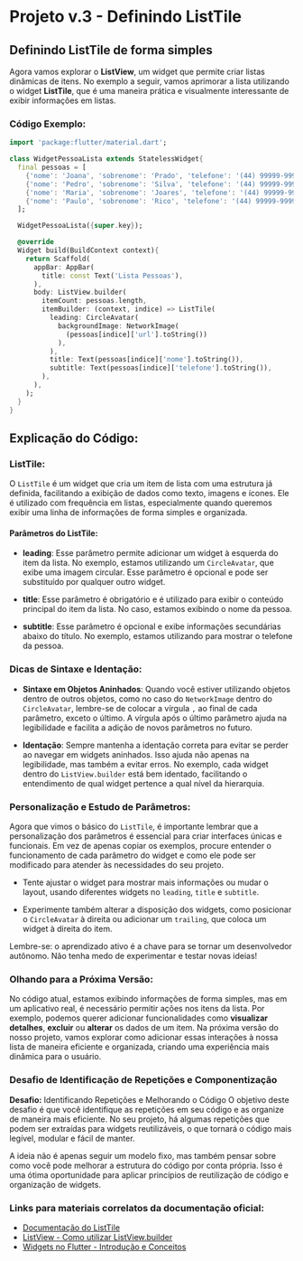 # Projeto v.3 - Definindo ListTile

## Definindo ListTile de forma simples

Agora vamos explorar o **ListView**, um widget que permite criar listas dinâmicas de itens. No exemplo a seguir, vamos aprimorar a lista utilizando o widget **ListTile**, que é uma maneira prática e visualmente interessante de exibir informações em listas.

### Código Exemplo:

```dart
import 'package:flutter/material.dart';

class WidgetPessoaLista extends StatelessWidget{
  final pessoas = [
    {'nome': 'Joana', 'sobrenome': 'Prado', 'telefone': '(44) 99999-9999', 'url': 'https://cdn.pixabay.com/photo/2021/05/10/08/00/woman-6242836_1280.png'},
    {'nome': 'Pedro', 'sobrenome': 'Silva', 'telefone': '(44) 99999-9999', 'url': 'https://cdn.pixabay.com/photo/2013/07/13/10/07/man-156584_1280.png'},
    {'nome': 'Maria', 'sobrenome': 'Joares', 'telefone': '(44) 99999-9999', 'url': 'https://cdn.pixabay.com/photo/2014/03/24/17/19/teacher-295387_1280.png'},
    {'nome': 'Paulo', 'sobrenome': 'Rico', 'telefone': '(44) 99999-9999', 'url': 'https://cdn.pixabay.com/photo/2016/11/18/23/38/child-1837375_1280.png'},
  ];

  WidgetPessoaLista({super.key});

  @override 
  Widget build(BuildContext context){
    return Scaffold(  
      appBar: AppBar(  
        title: const Text('Lista Pessoas'),
      ),
      body: ListView.builder(
        itemCount: pessoas.length,
        itemBuilder: (context, indice) => ListTile( 
          leading: CircleAvatar( 
            backgroundImage: NetworkImage( 
              (pessoas[indice]['url'].toString())
            ),
          ),
          title: Text(pessoas[indice]['nome'].toString()),
          subtitle: Text(pessoas[indice]['telefone'].toString()),
        ),
      ),
    );
  }
}
```

## Explicação do Código:

### ListTile:

O `ListTile` é um widget que cria um item de lista com uma estrutura já definida, facilitando a exibição de dados como texto, imagens e ícones. Ele é utilizado com frequência em listas, especialmente quando queremos exibir uma linha de informações de forma simples e organizada.

#### Parâmetros do ListTile:

- **leading**: Esse parâmetro permite adicionar um widget à esquerda do item da lista. No exemplo, estamos utilizando um `CircleAvatar`, que exibe uma imagem circular. Esse parâmetro é opcional e pode ser substituído por qualquer outro widget.
  
- **title**: Esse parâmetro é obrigatório e é utilizado para exibir o conteúdo principal do item da lista. No caso, estamos exibindo o nome da pessoa.

- **subtitle**: Esse parâmetro é opcional e exibe informações secundárias abaixo do título. No exemplo, estamos utilizando para mostrar o telefone da pessoa.

### Dicas de Sintaxe e Identação:

- **Sintaxe em Objetos Aninhados**: Quando você estiver utilizando objetos dentro de outros objetos, como no caso do `NetworkImage` dentro do `CircleAvatar`, lembre-se de colocar a vírgula `,` ao final de cada parâmetro, exceto o último. A vírgula após o último parâmetro ajuda na legibilidade e facilita a adição de novos parâmetros no futuro.
  
- **Identação**: Sempre mantenha a identação correta para evitar se perder ao navegar em widgets aninhados. Isso ajuda não apenas na legibilidade, mas também a evitar erros. No exemplo, cada widget dentro do `ListView.builder` está bem identado, facilitando o entendimento de qual widget pertence a qual nível da hierarquia.

### Personalização e Estudo de Parâmetros:

Agora que vimos o básico do `ListTile`, é importante lembrar que a personalização dos parâmetros é essencial para criar interfaces únicas e funcionais. Em vez de apenas copiar os exemplos, procure entender o funcionamento de cada parâmetro do widget e como ele pode ser modificado para atender às necessidades do seu projeto.

- Tente ajustar o widget para mostrar mais informações ou mudar o layout, usando diferentes widgets no `leading`, `title` e `subtitle`.
  
- Experimente também alterar a disposição dos widgets, como posicionar o `CircleAvatar` à direita ou adicionar um `trailing`, que coloca um widget à direita do item.

Lembre-se: o aprendizado ativo é a chave para se tornar um desenvolvedor autônomo. Não tenha medo de experimentar e testar novas ideias!

### Olhando para a Próxima Versão:

No código atual, estamos exibindo informações de forma simples, mas em um aplicativo real, é necessário permitir ações nos itens da lista. Por exemplo, podemos querer adicionar funcionalidades como **visualizar detalhes**, **excluir** ou **alterar** os dados de um item. Na próxima versão do nosso projeto, vamos explorar como adicionar essas interações à nossa lista de maneira eficiente e organizada, criando uma experiência mais dinâmica para o usuário.

### Desafio de Identificação de Repetições e Componentização
**Desafio:** Identificando Repetições e Melhorando o Código
O objetivo deste desafio é que você identifique as repetições em seu código e as organize de maneira mais eficiente. No seu projeto, há algumas repetições que podem ser extraídas para widgets reutilizáveis, o que tornará o código mais legível, modular e fácil de manter.

A ideia não é apenas seguir um modelo fixo, mas também pensar sobre como você pode melhorar a estrutura do código por conta própria. Isso é uma ótima oportunidade para aplicar princípios de reutilização de código e organização de widgets.

### Links para materiais correlatos da documentação oficial:

- [Documentação do ListTile](https://api.flutter.dev/flutter/material/ListTile-class.html)
- [ListView - Como utilizar ListView.builder](https://api.flutter.dev/flutter/widgets/ListView-class.html)
- [Widgets no Flutter - Introdução e Conceitos](https://flutter.dev/docs/development/ui/widgets-intro)
